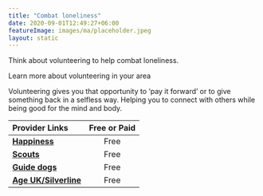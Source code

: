 ```yaml
---
title: "Combat loneliness"
date: 2020-09-01T12:49:27+06:00
featureImage: images/ma/placeholder.jpeg
layout: static
---
```


Think about volunteering to help combat loneliness.

Learn more about volunteering in your area

Volunteering gives you that opportunity to ‘pay it forward’ or to give something back in a selfless way. Helping you to connect with others while being good for the mind and body.

| Provider Links      | Free or Paid  |  
| :-----------          | :--------------:      |  
| [**Happiness**](https://www.happiness.com/magazine/personal-growth/why-volunteering-is-important-benefits/) | Free | 
| [**Scouts**](https://www.scouts.org.uk/volunteer/volunteering-with-scouts/what-do-volunteers-do/) | Free | 
| [**Guide dogs**](https://www.guidedogs.org.uk/how-you-can-help/volunteering-for-guide-dogs/volunteer-role-descriptions/puppy-raiser/) | Free | 
| [**Age UK/Silverline**](https://www.ageuk.org.uk/get-involved/volunteer/silver-line-helpline/) | Free | 
  

<br/><br/>






